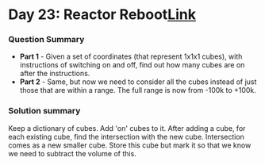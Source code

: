 # Day 23: Reactor Reboot[Link](https://adventofcode.com/2021/day/23)

### Question Summary
- **Part 1** - Given a set of coordinates (that represent 1x1x1 cubes), with instructions of switching on and off, find out how many cubes are on after the instructions. 
- **Part 2** - Same, but now we need to consider all the cubes instead of just those that are within a range. The full range is now from -100k to +100k. 

### Solution summary 

Keep a dictionary of cubes. Add 'on' cubes to it. After adding a cube, for each existing cube, find the intersection with the new cube. Intersection comes as a new smaller cube. Store this cube but mark it so that we know we need to subtract the volume of this. 
